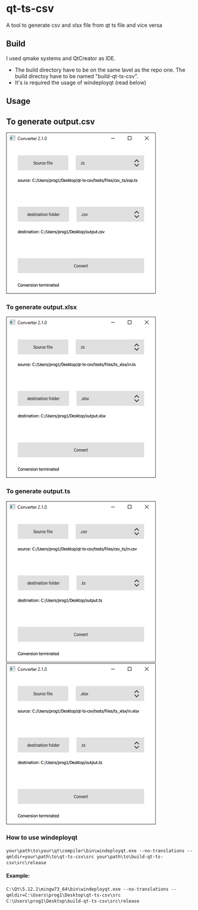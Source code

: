 # qt-ts-csv
A tool to generate csv and xlsx file from qt ts file and vice versa

## Build
I used qmake systems and QtCreator as IDE.  
* The build directory have to be on the same lavel as the repo one.
The build directoy have to be named "build-qt-ts-csv".  
* It's is required the usage of windeployqt (read below)

## Usage
## To generate output.csv  
![example conversion ts to csv](./doc/ts2csv.png)  
### To generate output.xlsx  
![example conversion ts to xlsx](./doc/ts2xlsx.png)  
### To generate output.ts  
![example conversion csv to ts](./doc/csv2ts.png)  
![example conversion xlsx to ts](./doc/xlsx2ts.png)  
### How to use windeployqt  
```
your\path\to\your\qt\compiler\bin\windeployqt.exe --no-translations --qmldir=your\path\to\qt-ts-csv\src your\path\to\build-qt-ts-csv\src\release  
```
#### Example:  
```
C:\Qt\5.12.1\mingw73_64\bin\windeployqt.exe --no-translations --qmldir=C:\Users\prog1\Desktop\qt-ts-csv\src C:\Users\prog1\Desktop\build-qt-ts-csv\src\release  
```
